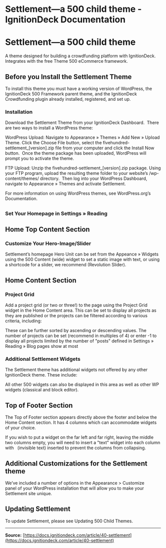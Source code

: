 # Settlement—a 500 child theme - IgnitionDeck Documentation

# Settlement—a 500 child theme

[](javascript:window.print())
A theme designed for building a crowdfunding platform with IgnitionDeck. Integrates with the free Theme 500 eCommerce framework.

## Before you Install the Settlement Theme

To install this theme you must have a working version of WordPress, the IgnitionDeck 500 Framework parent theme, and the IgnitionDeck Crowdfunding plugin already installed, registered, and set up.

### Installation

Download the Settlement Theme from your IgnitionDeck Dashboard.  There are two ways to install a WordPress theme:

WordPress Upload: Navigate to Appearance » Themes » Add New » Upload Theme. Click the Choose File button, select the fivehundred-settlement_[version].zip file from your computer and click the Install Now button.  Once the theme package has been uploaded, WordPress will prompt you to activate the theme.

FTP Upload: Unzip the fivehundred-settlement_[version].zip package. Using your FTP program, upload the resulting theme folder to your website’s /wp-content/themes/ directory.  Then log into your WordPress Dashboard, navigate to Appearance » Themes and activate Settlement.

For more information on using WordPress themes, see WordPress.org’s Documentation.

## 

### Set Your Homepage in Settings » Reading

## Home Top Content Section

### Customize Your Hero-Image/Slider

Settlement’s homepage Hero Unit can be set from the Appeance » Widgets using the 500 Content (wide) widget to set a static image with text, or using a shortcode for a slider, we recommend (Revolution Slider).

## Home Content Section

### Project Grid

Add a project grid (or two or three!) to the page using the Project Grid widget in the Home Content area. This can be set to display all projects as they are published or the projects can be filtered according to various criteria, including:

These can be further sorted by ascending or descending values. The number of projects can be set (recommend in multiples of 4) or enter -1 to display all projects limited by the number of "posts" defined in Settings » Reading » Blog pages show at most

### Additional Settlement Widgets

The Settlement theme has additional widgets not offered by any other IgnitionDeck theme. These include:

All other 500 widgets can also be displayed in this area as well as other WP widgets (classical and block editor).

## Top of Footer Section

The Top of Footer section appears directly above the footer and below the Home Content section. It has 4 columns which can accommodate widgets of your choice.

If you wish to put a widget on the far left and far right, leaving the middle two columns empty, you will need to insert a "text" widget into each column with &nbsp; (invisible text) inserted to prevent the columns from collapsing.

## Additional Customizations for the Settlement theme

We’ve included a number of options in the Appearance > Customize panel of your WordPress installation that will allow you to make your Settlement site unique.

## Updating Settlement

To update Settlement, please see Updating 500 Child Themes.



---
**Source:** [https://docs.ignitiondeck.com/article/40-settlement](https://docs.ignitiondeck.com/article/40-settlement)
